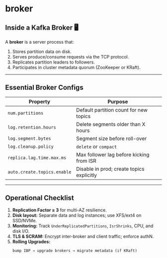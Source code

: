 # broker

## Inside a Kafka Broker 🖥️

A **broker** is a server process that:

1. Stores partition data on disk.  
2. Serves produce/consume requests via the TCP protocol.  
3. Replicates partition leaders to followers.  
4. Participates in cluster metadata quorum (ZooKeeper or KRaft).

---

## Essential Broker Configs

| Property                   | Purpose                                  |
|----------------------------|------------------------------------------|
| `num.partitions`           | Default partition count for new topics   |
| `log.retention.hours`      | Delete segments older than X hours       |
| `log.segment.bytes`        | Segment size before roll-over            |
| `log.cleanup.policy`       | `delete` or `compact`                    |
| `replica.lag.time.max.ms`  | Max follower lag before kicking from ISR |
| `auto.create.topics.enable`| Disable in prod; create topics explicitly|

---

## Operational Checklist

1. **Replication Factor ≥ 3** for multi-AZ resilience.  
2. **Disk layout:** Separate data and log instances; use XFS/ext4 on SSD/NVMe.  
3. **Monitoring:** Track `UnderReplicatedPartitions`, `IsrShrinks`, CPU, and disk I/O.  
4. **TLS & SCRAM:** Encrypt inter-broker and client traffic; enforce authN.  
5. **Rolling Upgrades:**  
   ```text
   bump IBP → upgrade brokers → migrate metadata (if KRaft)
